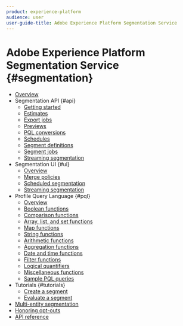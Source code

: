 ```yaml
---
product: experience-platform
audience: user
user-guide-title: Adobe Experience Platform Segmentation Service
---
```


# Adobe Experience Platform Segmentation Service {#segmentation}

- [Overview](home.md)
- Segmentation API {#api}
    - [Getting started](api/getting-started.md)
    - [Estimates](api/estimates.md)
    - [Export jobs](api/export-jobs.md)
    - [Previews](api/previews.md)
    - [PQL conversions](api/pql-conversions.md)
    - [Schedules](api/schedules.md)
    - [Segment definitions](api/segment-definition.md)
    - [Segment jobs](api/segment-jobs.md)
    - [Streaming segmentation](api/streaming-segmentation.md)
- Segmentation UI {#ui}
    - [Overview](ui/overview.md)
    - [Merge policies](ui/merge-policies.md)
    - [Scheduled segmentation](ui/scheduled-segmentation.md)
    - [Streaming segmentation](ui/streaming-segmentation.md)
- Profile Query Language {#pql}
    - [Overview](pql/overview.md)
    - [Boolean functions](pql/boolean-functions.md)
    - [Comparison functions](pql/comparison-functions.md)
    - [Array, list, and set functions](pql/array-functions.md)
    - [Map functions](pql/map-functions.md)
    - [String functions](pql/string-functions.md)
    - [Arithmetic functions](pql/arithmetic-functions.md)
    - [Aggregation functions](pql/aggregation-functions.md)
    - [Date and time functions](pql/datetime-functions.md)
    - [Filter functions](pql/filter-functions.md)
    - [Logical quantifiers](pql/logical-quantifiers.md)
    - [Miscellaneous functions](pql/misc-functions.md)
    - [Sample PQL queries](pql/sample-queries.md)
- Tutorials {#tutorials}
    - [Create a segment](tutorials/create-a-segment.md)
    - [Evaluate a segment](tutorials/evaluate-a-segment.md)
- [Multi-entity segmentation](multi-entity-segmentation.md)
- [Honoring opt-outs](honoring-opt-outs.md)
- [API reference](https://www.adobe.io/apis/experienceplatform/home/api-reference.html#!acpdr/swagger-specs/real-time-customer-profile.yaml)